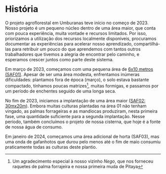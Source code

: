 # História

O projeto agroflorestal em Umburanas teve início no começo de 2023. Nosso projeto é um pequeno núcleo dentro de uma área maior, que conta com pouca experiência, muita vontade e recursos limitados. Por isso, priorizamos a utilização dos recursos localmente disponíveis, procuramos documentar as experiências para acelerar nosso aprendizado, compartilhá-las para retribuir um pouco do que aprendemos com tantos outros trabalhadores que tivemos a alegria de encontrar pelo caminho, e esperamos crescer juntos como parte deste sistema.

Em março de 2023, começamos com uma pequena área de [6x10 metros (SAF01)](evolucao/saf01.md).  Apesar de ser uma área modesta, enfrentamos inúmeras dificuldades: plantamos fora de época (março), o solo estava bastante compactado, tínhamos poucas matrizes[^1], muitas formigas, e passamos por um período de enchentes seguido de uma longa seca.

No fim de 2023, iniciamos a implantação de uma área maior ([SAF02: 30mx20m](evolucao/saf02.md)).  Embora muitas culturas plantadas na área 01 não tenham vingado, as palmas forrageiras e as mandiocas produziram, nesta primeira fase, uma quantidade suficiente para a segunda implantação. Nesse período, também concluímos o projeto de nossa cisterna, que hoje é a fonte de nossa água de consumo.

Em janeiro de 2024, começamos uma área adicional de horta (SAF03), mas uma onda de gafanhotos que durou pelo menos até o fim de maio consumiu praticamente todas as culturas deste plantio.

[^1]: Um agradecimento especial à nosso vizinho _Nego_, que nos forneceu raquetes de palma forrajeira e nossa primeira muda de Pitaya
